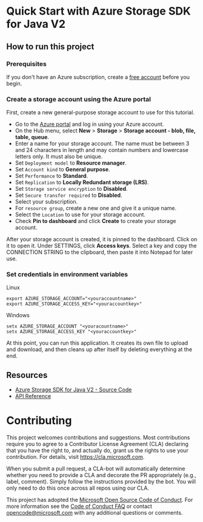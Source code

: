 # Quick Start with Azure Storage SDK for Java V2
## How to run this project

### Prerequisites

If you don't have an Azure subscription, create a [free account](https://azure.microsoft.com/free/?WT.mc_id=A261C142F) before you begin.

### Create a storage account using the Azure portal

First, create a new general-purpose storage account to use for this tutorial. 

*  Go to the [Azure portal](https://portal.azure.com) and log in using your Azure account. 
*  On the Hub menu, select **New** > **Storage** > **Storage account - blob, file, table, queue**. 
*  Enter a name for your storage account. The name must be between 3 and 24 characters in length and may contain numbers and lowercase letters only. It must also be unique.
*  Set `Deployment model` to **Resource manager**.
*  Set `Account kind` to **General purpose**.
*  Set `Performance` to **Standard**. 
*  Set `Replication` to **Locally Redundant storage (LRS)**.
*  Set `Storage service encryption` to **Disabled**.
*  Set `Secure transfer required` to **Disabled**.
*  Select your subscription. 
*  For `resource group`, create a new one and give it a unique name. 
*  Select the `Location` to use for your storage account.
*  Check **Pin to dashboard** and click **Create** to create your storage account. 

After your storage account is created, it is pinned to the dashboard. Click on it to open it. Under SETTINGS, click **Access keys**. Select a key and copy the CONNECTION STRING to the clipboard, then paste it into Notepad for later use.

### Set credentials in environment variables 

Linux
```
export AZURE_STORAGE_ACCOUNT="<youraccountname>"
export AZURE_STORAGE_ACCESS_KEY="<youraccountkey>"
```

Windows
```
setx AZURE_STORAGE_ACCOUNT "<youracountname>"
setx AZURE_STORAGE_ACCESS_KEY "<youraccountkey>"
```

At this point, you can run this application. It creates its own file to upload and download, and then cleans up after itself by deleting everything at the end. 

## Resources
* [Azure Storage SDK for Java V2 - Source Code](https://github.com/azure/azure-storage-java-async)
* [API Reference](https://azure.github.io/azure-storage-java-async)

# Contributing

This project welcomes contributions and suggestions.  Most contributions require you to agree to a
Contributor License Agreement (CLA) declaring that you have the right to, and actually do, grant us
the rights to use your contribution. For details, visit https://cla.microsoft.com.

When you submit a pull request, a CLA-bot will automatically determine whether you need to provide
a CLA and decorate the PR appropriately (e.g., label, comment). Simply follow the instructions
provided by the bot. You will only need to do this once across all repos using our CLA.

This project has adopted the [Microsoft Open Source Code of Conduct](https://opensource.microsoft.com/codeofconduct/).
For more information see the [Code of Conduct FAQ](https://opensource.microsoft.com/codeofconduct/faq/) or
contact [opencode@microsoft.com](mailto:opencode@microsoft.com) with any additional questions or comments.

